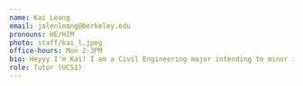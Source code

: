 ```yaml
---
name: Kai Leang
email: jalenleang@berkeley.edu
pronouns: HE/HIM
photo: staff/kai_l.jpeg
office-hours: Mon 2-3PM
bio: Heyyy I'm Kai! I am a Civil Engineering major intending to minor in French and Data Science. I love dancing on the Cal Ballroom team, playing the violin, and being BART's \#1 fan :D
role: Tutor (UCS1)
---
```


